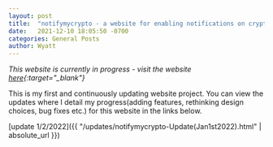 ```yaml
---
layout: post
title:  "notifymycrypto - a website for enabling notifications on cryptocurrency trends"
date:   2021-12-10 18:05:50 -0700
categories: General Posts
author: Wyatt 
---
```


*This website is currently in progress - visit the website [here](https://wyattcolyn.github.io/notifymycrypto/notifymycrypto.html){:target="_blank"}*

This is my first and continuously updating website project. You can view the updates where I detail my progress(adding features, rethinking design choices, bug fixes etc.) for this website in the links below.

[update 1/2/2022]({{ "/updates/notifymycrypto-Update(Jan1st2022).html" | absolute_url }})